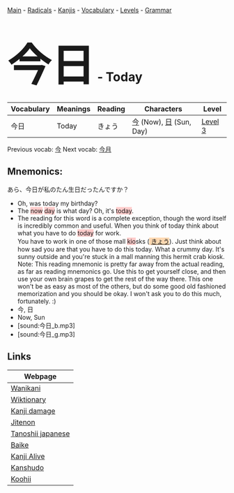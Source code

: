 <style> bigfont {font-size: 100px}</style>
[Main](../README.md) -
[Radicals](../radicals.md) -
[Kanjis](../kanjis.md) -
[Vocabulary](../vocabulary.md) -
[Levels](../levels.md) -
[Grammar](../grammar.md)
# <bigfont> 今日</bigfont> - Today 

| Vocabulary | Meanings | Reading | Characters | Level |
| --- | --- | --- | --- | --- |
| 今日 | Today | きょう |  [今](../kanjis/今.md) (Now), [日](../kanjis/日.md) (Sun, Day) | [Level 3](../levels/wk_level3.md) |

Previous vocab: [今](今.md) Next vocab: [今月](今月.md) 

## Mnemonics:
あら、今日が私のたん生日だったんですか？
* Oh, was today my birthday?
* The <span style="background-color:#ffcccb"> now</span> <span style="background-color:#ffcccb"> day</span> is what day? Oh, it's <span style="background-color:#ffcccb"> today</span>.
* The reading for this word is a complete exception, though the word itself is incredibly common and useful. When you think of today think about what you have to do <span style="background-color:#ffcccb"> today</span> for work.<br />You have to work in one of those mall <span style="background-color:#ffcccb"> kio</span>sks (<span style="background-color:#fed8b1"> [きょう](https://jisho.org/search/きょう)</span>). Just think about how sad you are that you have to do this today. What a crummy day. It's sunny outside and you're stuck in a mall manning this hermit crab kiosk.<br />Note: This reading mnemonic is pretty far away from the actual reading, as far as reading mnemonics go. Use this to get yourself close, and then use your own brain grapes to get the rest of the way there. This one won't be as easy as most of the others, but do some good old fashioned memorization and you should be okay. I won't ask you to do this much, fortunately. :)
* 今, 日
* Now, Sun
* [sound:今日_b.mp3]
* [sound:今日_g.mp3]


## Links 

| Webpage |
| --- |
| [Wanikani          ](https://www.wanikani.com/kanji/今日) |
| [Wiktionary        ](https://en.wiktionary.org/wiki/今日) |
| [Kanji damage      ](http://www.kanjidamage.com/kanji/search?utf8=✓&q=今日) |
| [Jitenon           ](https://jitenon.com/kanji/今日) |
| [Tanoshii japanese ](https://www.tanoshiijapanese.com/dictionary/kanji.cfm?k=今日) |
| [Baike             ](https://baike.baidu.com/item/今日) |
| [Kanji Alive       ](https://app.kanjialive.com/今日) |
| [Kanshudo          ](https://www.kanshudo.com/searchmn?q=今日) |
| [Koohii            ](https://kanji.koohii.com/study/kanji/今日) |
